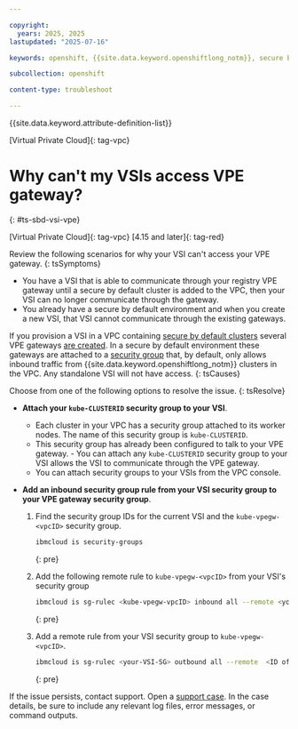 ```yaml
---

copyright: 
  years: 2025, 2025
lastupdated: "2025-07-16"

keywords: openshift, {{site.data.keyword.openshiftlong_notm}}, secure by default, {{site.data.keyword.openshiftlong_notm}}, outbound traffic protection, limitations, vpe, vsi

subcollection: openshift

content-type: troubleshoot

---
```


{{site.data.keyword.attribute-definition-list}}

[Virtual Private Cloud]{: tag-vpc}


# Why can't my VSIs access VPE gateway?
{: #ts-sbd-vsi-vpe}

[Virtual Private Cloud]{: tag-vpc}
[4.15 and later]{: tag-red}


Review the following scenarios for why your VSI can't access your VPE gateway.
{: tsSymptoms}

- You have a VSI that is able to communicate through your registry VPE gateway until a secure by default cluster is added to the VPC, then your VSI can no longer communicate through the gateway.
- You already have a secure by default environment and when you create a new VSI, that VSI cannot communicate through the existing gateways.



If you provision a VSI in a VPC containing [secure by default clusters](/docs/openshift?topic=openshift-vpc-security-group-reference) several VPE gateways [are created](/docs/openshift?topic=openshift-vpc-security-group-reference#sbd-managed-vpe-gateways). In a secure by default environment these gateways are attached to a [security group](/docs/openshift?topic=openshift-vpc-security-group-reference#vpc-sg-kube-vpegw-vpc-id) that, by default, only allows inbound traffic from {{site.data.keyword.openshiftlong_notm}} clusters in the VPC. Any standalone VSI will not have access.
{: tsCauses}

Choose from one of the following options to resolve the issue.
{: tsResolve}

- **Attach your `kube-CLUSTERID` security group to your VSI**.
    - Each cluster in your VPC has a security group attached to its worker nodes. The name of this security group is `kube-CLUSTERID`.
    - This security group has already been configured to talk to your VPE gateway. - You can attach any `kube-CLUSTERID` security group to your VSI allows the VSI to communicate through the VPE gateway.
    - You can attach security groups to your VSIs from the VPC console.

- **Add an inbound security group rule from your VSI security group to your VPE gateway security group**.
    1. Find the security group IDs for the current VSI and the `kube-vpegw-<vpcID>` security group.
        ```sh
        ibmcloud is security-groups
        ```
        {: pre}

    1. Add the following remote rule to `kube-vpegw-<vpcID>` from your VSI's security group
        ```sh
        ibmcloud is sg-rulec <kube-vpegw-vpcID> inbound all --remote <your-VSI-SG-ID>
        ```
        {: pre}

    1. Add a remote rule from your VSI security group to `kube-vpegw-<vpcID>`.
        ```sh
        ibmcloud is sg-rulec <your-VSI-SG> outbound all --remote  <ID of kube-vpegw-vpcID>
        ```
        {: pre}

If the issue persists, contact support. Open a [support case](/docs/account?topic=account-using-avatar). In the case details, be sure to include any relevant log files, error messages, or command outputs.

